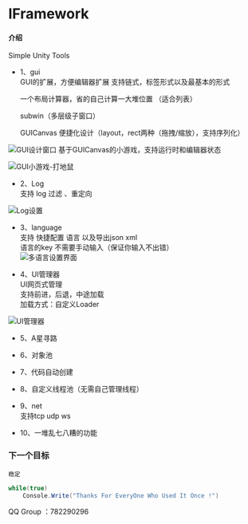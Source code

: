 # IFramework

#### 介绍
Simple Unity Tools
* 1、gui    
    GUI的扩展，方便编辑器扩展 支持链式，标签形式以及最基本的形式     

    一个布局计算器，省的自己计算一大堆位置 （适合列表） 
 
    subwin（多层级子窗口） 

    GUICanvas  便捷化设计（layout，rect两种（拖拽/缩放），支持序列化）

![GUI设计窗口](https://github.com/OnClick9927/IFramework/blob/master/Pics/GUIDesignCanvas_Rect.png?raw=true "GUI设计窗口.png")
基于GUICanvas的小游戏，支持运行时和编辑器状态

![GUI小游戏-打地鼠](https://images.gitee.com/uploads/images/2019/1114/001752_4308cb8a_2268676.png "GUI小游戏-打地鼠.png")


* 2、Log   
    支持 log 过滤 、重定向
 
![Log设置](https://images.gitee.com/uploads/images/2019/1113/233547_e873cc5c_2268676.png "Log设置.png")


* 3、language   
    支持 快捷配置 语言 以及导出json xml   
    语言的key 不需要手动输入（保证你输入不出错）   
![多语言设置界面](https://images.gitee.com/uploads/images/2019/1113/235643_914944e1_2268676.png "多语言设置界面.png")
 
* 4、UI管理器  
    UI网页式管理  
    支持前进，后退，中途加载  
    加载方式：自定义Loader  

![UI管理器](https://images.gitee.com/uploads/images/2019/1114/000018_5bdd5639_2268676.png "UI管理器.png")


* 5、A星寻路
* 6、对象池
* 7、代码自动创建
* 8、自定义线程池（无需自己管理线程）
* 9、net   
    支持tcp udp ws   

* 10、一堆乱七八糟的功能   

### 下一个目标
    稳定
``` csharp
while(true)
    Console.Write("Thanks For EveryOne Who Used It Once !")
```
QQ Group ：782290296 
